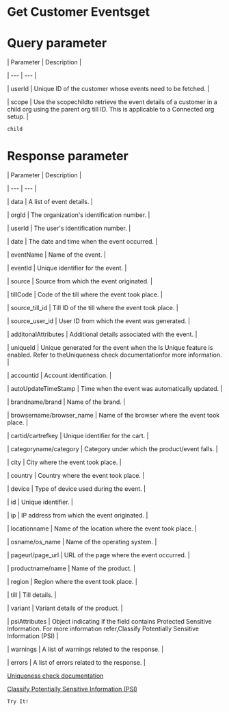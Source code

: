 # Get Customer Eventsget

# Query parameter

| Parameter | Description |

| --- | --- |

| userId | Unique ID of the customer whose events need to be fetched. |

| scope | Use the scopechildto retrieve the event details of a customer in a child org using the parent org till ID. This is applicable to a Connected org setup. |



`child`

# Response parameter

| Parameter | Description |

| --- | --- |

| data | A list of event details. |

| orgId | The organization's identification number. |

| userId | The user's identification number. |

| date | The date and time when the event occurred. |

| eventName | Name of the event. |

| eventId | Unique identifier for the event. |

| source | Source from which the event originated. |

| tillCode | Code of the till where the event took place. |

| source_till_id | Till ID of the till where the event took place. |

| source_user_id | User ID from which the event was generated. |

| additonalAttributes | Additional details associated with the event. |

| uniqueId | Unique generated for the event when the Is Unique feature is enabled. Refer to theUniqueness check documentationfor more information. |

| accountid | Account identification. |

| autoUpdateTimeStamp | Time when the event was automatically updated. |

| brandname/brand | Name of the brand. |

| browsername/browser_name | Name of the browser where the event took place. |

| cartid/cartrefkey | Unique identifier for the cart. |

| categoryname/category | Category under which the product/event falls. |

| city | City where the event took place. |

| country | Country where the event took place. |

| device | Type of device used during the event. |

| id | Unique identifier. |

| ip | IP address from which the event originated. |

| locationname | Name of the location where the event took place. |

| osname/os_name | Name of the operating system. |

| pageurl/page_url | URL of the page where the event occurred. |

| productname/name | Name of the product. |

| region | Region where the event took place. |

| till | Till details. |

| variant | Variant details of the product. |

| psiAttributes | Object indicating if the field contains Protected Sensitive Information. For more information refer,Classify Potentially Sensitive Information (PSI) |

| warnings | A list of warnings related to the response. |

| errors | A list of errors related to the response. |



[Uniqueness check documentation](/docs/setup-test-behavioral-events#enabling-uniqueness-check)

[Classify Potentially Sensitive Information (PSI)](/docs/classify-potentially-sensitive-information-psi)

`Try It!`